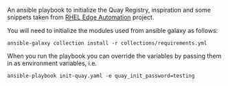 An ansible playbook to initialize the Quay Registry, inspiration and some snippets taken from [RHEL Edge Automation](https://github.com/redhat-cop/rhel-edge-automation-arch) project.

You will need to initialize the modules used from ansible galaxy as follows:

```
ansible-galaxy collection install -r collections/requirements.yml
```

When you run the playbook you can override the variables by passing them in as environment variables, i.e.

```
ansible-playbook init-quay.yaml -e quay_init_password=testing
```
